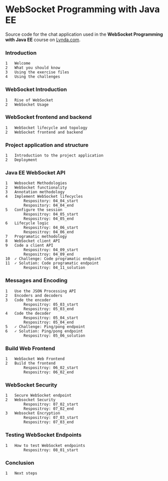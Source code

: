 # WebSocket Programming with Java EE
Source code for the chat application used in the **WebSocket Programming with Java EE** course on [Lynda.com](https://www.lynda.com/trial/AlexTheedom).

### Introduction			
		
	1	Welcome	
	2	What you should know	
	3	Using the exercise files	
	4	Using the challenges	
  
### WebSocket Introduction		

	1	Rise of WebSocket	
	2	WebSocket Usage	
  
### WebSocket frontend and backend	

	1	WebSocket lifecycle and topology	
	2	WebSocket frontend and backend	
  
### Project application and structure		

	1	Introduction to the project application	
	2	Deployment	
  
### Java EE WebSocket API		

	1	Websocket Methodologies	
	2	WebSocket functionality	
	3	Annotation methodology	
	4	Implement WebSocket lifecycles	
			Respository: 04_04_start
			Respository: 04_04_end
	5	Configure the session	
			Respositroy: 04_05_start
			Respositroy: 04_05_end
	6	Lifecycle logic	
			Respositroy: 04_06_start
			Respositroy: 04_06_end
	7	Programatic methodology	
	8	WebSocket client API	
	9	Code a client API	
			Respositroy: 04_09_start
			Respositroy: 04_09_end
	10	✓ Challenge: Code programatic endpoint	
	11	✓ Solution: Code programatic endpoint	
			Respositroy: 04_11_solution
  
### Messages and Encoding		

	1	Use the JSON Processing API	
	2	Encoders and decoders	
	3	Code the encoder	
			Respositroy: 05_03_start
			Respositroy: 05_03_end
	4	Code the decoder	
			Respositroy: 05_04_start
			Respositroy: 05_04_end
	5	✓ Challenge: Ping/pong endpoint	
	6	✓ Solution: Ping/pong endpoint	
			Respositroy: 05_06_solution
  
### Build Web Frontend		

	1	WebSocket Web Frontend
	2	Build the frontend	
			Respositroy: 06_02_start
			Respositroy: 06_02_end
  
### WebSocket Security		

	1	Secure WebSocket endpoint	
	2	Websocket Security	
			Respositroy: 07_02_start
			Respositroy: 07_02_end
	3	Websocket Encryption	
			Respositroy: 07_03_start
			Respositroy: 07_03_end
  
### Testing WebSocket Endpoints

	1	How to test WebSocket endpoints	
			Respositroy: 08_01_start
  
### Conclusion	

	1	Next steps	
